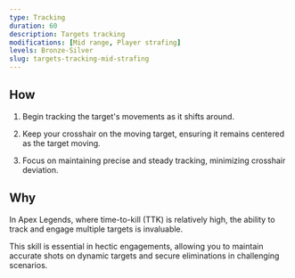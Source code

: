 ```yaml
---
type: Tracking
duration: 60
description: Targets tracking
modifications: [Mid range, Player strafing]
levels: Bronze-Silver
slug: targets-tracking-mid-strafing
---
```


## How

1. Begin tracking the target's movements as it shifts around.

2. Keep your crosshair on the moving target, ensuring it remains centered as the target moving.

3. Focus on maintaining precise and steady tracking, minimizing crosshair deviation.

## Why

In Apex Legends, where time-to-kill (TTK) is relatively high, the ability to track and engage multiple targets is invaluable.

This skill is essential in hectic engagements, allowing you to maintain accurate shots on dynamic targets and secure eliminations in challenging scenarios.
